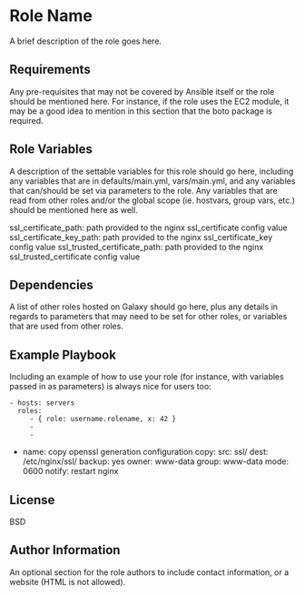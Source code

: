 Role Name
=========

A brief description of the role goes here.

Requirements
------------

Any pre-requisites that may not be covered by Ansible itself or the role should be mentioned here. For instance, if the role uses the EC2 module, it may be a good idea to mention in this section that the boto package is required.

Role Variables
--------------

A description of the settable variables for this role should go here, including any variables that are in defaults/main.yml, vars/main.yml, and any variables that can/should be set via parameters to the role. Any variables that are read from other roles and/or the global scope (ie. hostvars, group vars, etc.) should be mentioned here as well.


ssl_certificate_path: path provided to the nginx ssl_certificate config value
ssl_certificate_key_path: path provided to the nginx ssl_certificate_key config value
ssl_trusted_certificate_path: path provided to the nginx ssl_trusted_certificate config value



Dependencies
------------

A list of other roles hosted on Galaxy should go here, plus any details in regards to parameters that may need to be set for other roles, or variables that are used from other roles.

Example Playbook
----------------

Including an example of how to use your role (for instance, with variables passed in as parameters) is always nice for users too:

    - hosts: servers
      roles:
         - { role: username.rolename, x: 42 }
         -
         -

- name: copy openssl generation configuration
  copy:
    src: ssl/
    dest: /etc/nginx/ssl/
    backup: yes
    owner: www-data
    group: www-data
    mode: 0600
  notify: restart nginx

License
-------

BSD

Author Information
------------------

An optional section for the role authors to include contact information, or a website (HTML is not allowed).

